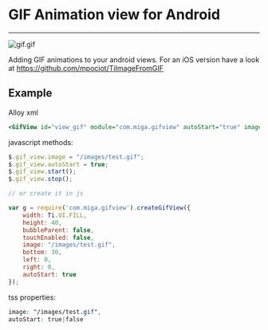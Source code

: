 # GIF Animation view for Android
---

![gif.gif](gif.gif)

Adding GIF animations to your android views. For an iOS version have a look at https://github.com/mpociot/TiImageFromGIF


## Example

Alloy xml

~~~xml
<GifView id="view_gif" module="com.miga.gifview" autoStart="true" image="/images/test.gif"/>
~~~

javascript methods:

~~~javascript
$.gif_view.image = "/images/test.gif";
$.gif_view.autoStart = true;
$.gif_view.start();
$.gif_view.stop();

// or create it in js

var g = require('com.miga.gifview').createGifView({
    width: Ti.UI.FILL,
    height: 40,
    bubbleParent: false,
    touchEnabled: false,
    image: "/images/test.gif",
    bottom: 30,
    left: 0,
    right: 0,
    autoStart: true
});

~~~

tss properties:

~~~css
image: "/images/test.gif",
autoStart: true|false 
~~~
